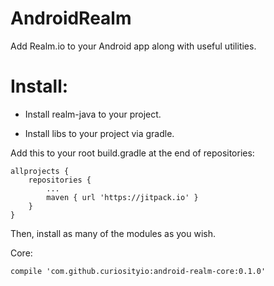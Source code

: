 # AndroidRealm
Add Realm.io to your Android app along with useful utilities. 

# Install:

* Install realm-java to your project.

* Install libs to your project via gradle.

Add this to your root build.gradle at the end of repositories:

```
allprojects {
	repositories {
		...
		maven { url 'https://jitpack.io' }
	}
}
```

Then, install as many of the modules as you wish.

Core:
```
compile 'com.github.curiosityio:android-realm-core:0.1.0'
```
